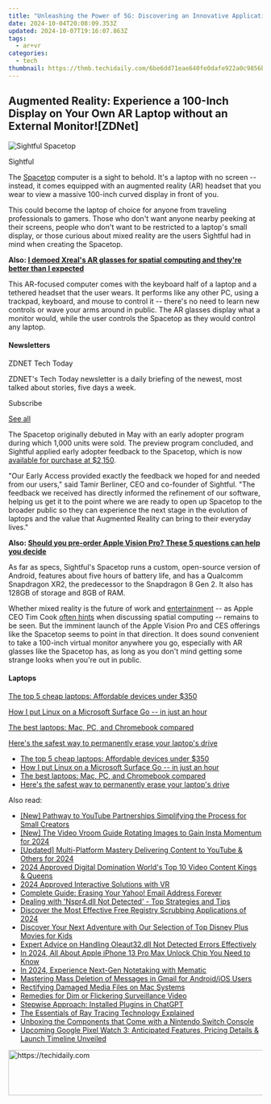 ```yaml
---
title: "Unleashing the Power of 5G: Discovering an Innovative Application Surpassing Traditional Connectivity | TechWorld Insights"
date: 2024-10-04T20:08:09.353Z
updated: 2024-10-07T19:16:07.863Z
tags:
  - ar+vr
categories:
  - tech
thumbnail: https://thmb.techidaily.com/6be6dd71eae640fe0dafe922a0c9856b8d53d7857f2711632e7fcb56b1cec9df.jpg
---
```


## Augmented Reality: Experience a 100-Inch Display on Your Own AR Laptop without an External Monitor![ZDNet]

![Sightful Spacetop](https://www.zdnet.com/a/img/resize/7ff64b211bccdae9e023f61cf988dce7f8e58804/2024/01/18/92490641-9e15-4cbc-b3d4-66c68141e43c/spacetop.jpg?auto=webp&width=1280)

Sightful

The [Spacetop](https://sightful.com/) computer is a sight to behold. It's a laptop with no screen -- instead, it comes equipped with an augmented reality (AR) headset that you wear to view a massive 100-inch curved display in front of you. 

This could become the laptop of choice for anyone from traveling professionals to gamers. Those who don't want anyone nearby peeking at their screens, people who don't want to be restricted to a laptop's small display, or those curious about mixed reality are the users Sightful had in mind when creating the Spacetop. 

**Also: [I demoed Xreal's AR glasses for spatial computing and they're better than I expected](https://www.zdnet.com/article/i-demoed-xreals-ar-glasses-for-spatial-computing-and-theyre-better-than-i-expected/)**

This AR-focused computer comes with the keyboard half of a laptop and a tethered headset that the user wears. It performs like any other PC, using a trackpad, keyboard, and mouse to control it -- there's no need to learn new controls or wave your arms around in public. The AR glasses display what a monitor would, while the user controls the Spacetop as they would control any laptop.

#### Newsletters

ZDNET Tech Today

ZDNET's Tech Today newsletter is a daily briefing of the newest, most talked about stories, five days a week.

 Subscribe

[See all](https://www.zdnet.com/newsletters/)

The Spacetop originally debuted in May with an early adopter program during which 1,000 units were sold. The preview program concluded, and Sightful applied early adopter feedback to the Spacetop, which is now [available for purchase at $2,150](https://sightful.com/).

"Our Early Access provided exactly the feedback we hoped for and needed from our users," said Tamir Berliner, CEO and co-founder of Sightful. "The feedback we received has directly informed the refinement of our software, helping us get it to the point where we are ready to open up Spacetop to the broader public so they can experience the next stage in the evolution of laptops and the value that Augmented Reality can bring to their everyday lives."

**Also: [Should you pre-order Apple Vision Pro? These 5 questions can help you decide](https://www.zdnet.com/article/apple-vision-pro-should-you-pre-order/)**

As far as specs, Sightful's Spacetop runs a custom, open-source version of Android, features about five hours of battery life, and has a Qualcomm Snapdragon XR2, the predecessor to the Snapdragon 8 Gen 2\. It also has 128GB of storage and 8GB of RAM. 

Whether mixed reality is the future of work and [entertainment](https://www.zdnet.com/article/apple-is-now-marketing-vision-pro-as-the-ultimate-entertainment-device/) \-- as Apple CEO Tim Cook [often hints](https://www.zdnet.com/article/apple-vision-pro-in-stores-february-2-pre-orders-start-january-19/) when discussing spatial computing -- remains to be seen. But the imminent launch of the Apple Vision Pro and CES offerings like the Spacetop seems to point in that direction. It does sound convenient to take a 100-inch virtual monitor anywhere you go, especially with AR glasses like the Spacetop has, as long as you don't mind getting some strange looks when you're out in public. 

#### Laptops

[The top 5 cheap laptops: Affordable devices under $350](https://www.zdnet.com/article/best-cheap-laptop/ "The top 5 cheap laptops: Affordable devices under $350")

[How I put Linux on a Microsoft Surface Go -- in just an hour](https://www.zdnet.com/article/how-i-put-linux-on-a-microsoft-surface-go-in-just-an-hour/ "How I put Linux on a Microsoft Surface Go -- in just an hour")

[The best laptops: Mac, PC, and Chromebook compared](https://www.zdnet.com/article/best-laptop/ "The best laptops: Mac, PC, and Chromebook compared")

[Here's the safest way to permanently erase your laptop's drive](https://www.zdnet.com/article/wiping-a-windows-laptop-heres-the-safest-free-way-to-erase-your-personal-data/ "Here's the safest way to permanently erase your laptop's drive")

* [The top 5 cheap laptops: Affordable devices under $350](https://www.zdnet.com/article/best-cheap-laptop/ "The top 5 cheap laptops: Affordable devices under $350")
* [How I put Linux on a Microsoft Surface Go -- in just an hour](https://www.zdnet.com/article/how-i-put-linux-on-a-microsoft-surface-go-in-just-an-hour/ "How I put Linux on a Microsoft Surface Go -- in just an hour")
* [The best laptops: Mac, PC, and Chromebook compared](https://www.zdnet.com/article/best-laptop/ "The best laptops: Mac, PC, and Chromebook compared")
* [Here's the safest way to permanently erase your laptop's drive](https://www.zdnet.com/article/wiping-a-windows-laptop-heres-the-safest-free-way-to-erase-your-personal-data/ "Here's the safest way to permanently erase your laptop's drive")

<ins class="adsbygoogle"
     style="display:block"
     data-ad-format="autorelaxed"
     data-ad-client="ca-pub-7571918770474297"
     data-ad-slot="1223367746"></ins>

<ins class="adsbygoogle"
     style="display:block"
     data-ad-client="ca-pub-7571918770474297"
     data-ad-slot="8358498916"
     data-ad-format="auto"
     data-full-width-responsive="true"></ins>

<span class="atpl-alsoreadstyle">Also read:</span>
<div><ul>
<li><a href="https://youtube-data.techidaily.com/athway-to-youtube-partnerships-simplifying-the-process-for-small-creators/"><u>[New] Pathway to YouTube Partnerships Simplifying the Process for Small Creators</u></a></li>
<li><a href="https://instagram-clips.techidaily.com/new-the-video-vroom-guide-rotating-images-to-gain-insta-momentum-for-2024/"><u>[New] The Video Vroom Guide Rotating Images to Gain Insta Momentum for 2024</u></a></li>
<li><a href="https://youtube-lab.techidaily.com/ed-multi-platform-mastery-delivering-content-to-youtube-and-others-for-2024/"><u>[Updated] Multi-Platform Mastery Delivering Content to YouTube & Others for 2024</u></a></li>
<li><a href="https://youtube-webster.techidaily.com/approved-digital-domination-worlds-top-10-video-content-kings-and-queens/"><u>2024 Approved Digital Domination World's Top 10 Video Content Kings & Queens</u></a></li>
<li><a href="https://fox-friendly.techidaily.com/2024-approved-interactive-solutions-with-vr/"><u>2024 Approved Interactive Solutions with VR</u></a></li>
<li><a href="https://tech-renaissance.techidaily.com/complete-guide-erasing-your-yahoo-email-address-forever/"><u>Complete Guide: Erasing Your Yahoo! Email Address Forever</u></a></li>
<li><a href="https://tech-renaissance.techidaily.com/1722888039286-dealing-with-nspr4dll-not-detected-top-strategies-and-tips/"><u>Dealing with 'Nspr4.dll Not Detected' - Top Strategies and Tips</u></a></li>
<li><a href="https://tech-renaissance.techidaily.com/discover-the-most-effective-free-registry-scrubbing-applications-of-2024/"><u>Discover the Most Effective Free Registry Scrubbing Applications of 2024</u></a></li>
<li><a href="https://tech-renaissance.techidaily.com/discover-your-next-adventure-with-our-selection-of-top-disney-plus-movies-for-kids/"><u>Discover Your Next Adventure with Our Selection of Top Disney Plus Movies for Kids</u></a></li>
<li><a href="https://tech-renaissance.techidaily.com/expert-advice-on-handling-oleaut32dll-not-detected-errors-effectively/"><u>Expert Advice on Handling Oleaut32.dll Not Detected Errors Effectively</u></a></li>
<li><a href="https://sim-unlock.techidaily.com/in-2024-all-about-apple-iphone-13-pro-max-unlock-chip-you-need-to-know-by-drfone-ios/"><u>In 2024, All About Apple iPhone 13 Pro Max Unlock Chip You Need to Know</u></a></li>
<li><a href="https://some-techniques.techidaily.com/in-2024-experience-next-gen-notetaking-with-mematic/"><u>In 2024, Experience Next-Gen Notetaking with Mematic</u></a></li>
<li><a href="https://tech-renaissance.techidaily.com/mastering-mass-deletion-of-messages-in-gmail-for-androidios-users/"><u>Mastering Mass Deletion of Messages in Gmail for Android/iOS Users</u></a></li>
<li><a href="https://data-wizards.techidaily.com/rectifying-damaged-media-files-on-mac-systems/"><u>Rectifying Damaged Media Files on Mac Systems</u></a></li>
<li><a href="https://data-wizards.techidaily.com/remedies-for-dim-or-flickering-surveillance-video/"><u>Remedies for Dim or Flickering Surveillance Video</u></a></li>
<li><a href="https://tech-savvy.techidaily.com/stepwise-approach-installed-plugins-in-chatgpt/"><u>Stepwise Approach: Installed Plugins in ChatGPT</u></a></li>
<li><a href="https://tech-renaissance.techidaily.com/the-essentials-of-ray-tracing-technology-explained/"><u>The Essentials of Ray Tracing Technology Explained</u></a></li>
<li><a href="https://tech-renaissance.techidaily.com/unboxing-the-components-that-come-with-a-nintendo-switch-console/"><u>Unboxing the Components that Come with a Nintendo Switch Console</u></a></li>
<li><a href="https://tech-renaissance.techidaily.com/upcoming-google-pixel-watch-3-anticipated-features-pricing-details-and-launch-timeline-unveiled/"><u>Upcoming Google Pixel Watch 3: Anticipated Features, Pricing Details & Launch Timeline Unveiled</u></a></li>
</ul></div>

<!-- affiliate ads begin -->
<a href="https://appsumo.8odi.net/c/5597632/2068412/7443" target="_top" id="2068412">
  <img src="//a.impactradius-go.com/display-ad/7443-2068412" border="0" alt="https://techidaily.com" width="728" height="90"/>
</a>
<img height="0" width="0" src="https://appsumo.8odi.net/i/5597632/2068412/7443" style="position:absolute;visibility:hidden;" border="0" />
<!-- affiliate ads end -->

